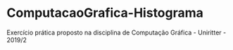 # ComputacaoGrafica-Histograma
Exercício prática proposto na disciplina de Computação Gráfica - Uniritter - 2019/2

